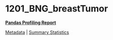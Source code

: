 # 1201_BNG_breastTumor

[**Pandas Profiling Report**](https://epistasislab.github.io/pmlb/profile/1201_BNG_breastTumor.html)

[Metadata](metadata.yaml) | [Summary Statistics](summary_stats.tsv)

